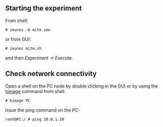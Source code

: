 ## Starting the experiment
From shell:
```
# imunes -b mitm.imn
```
or from GUI:
```
# imunes mitm.sh
```
and then *Experiment -> Execute*.

## Check network connectivity
Open a shell on the PC node by double clicking in the GUI or by using the [himage](http://imunes.tel.fer.hr/trac/wiki/WikiImunesExamples#himage) command from shell.
```
# himage PC
```
Issue the ping command on the PC:
```
root@PC:/ # ping 10.0.1.10
```
